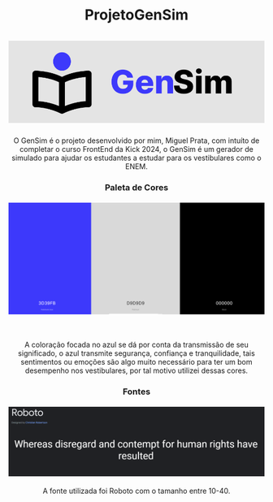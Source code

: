 <div align="center">
  <h1 align="center">
    ProjetoGenSim
    <br />
    <br />
    <img src="GenSim.PNG">
  </h1>
  <p>O GenSim é o projeto desenvolvido por mim, Miguel Prata, com intuíto de completar o curso FrontEnd da Kick 2024, o GenSim é um gerador de simulado para ajudar os estudantes a estudar para os vestibulares como o ENEM.</p>

  <h3 align="center">
    Paleta de Cores
  <br/>
  <br/>
  <img src="Paleta.PNG">
  </h3>
  <br/>
  <p>A coloração focada no azul se dá por conta da transmissão de seu significado, o azul transmite segurança, confiança e tranquilidade, tais sentimentos ou emoções são algo muito necessário para ter um bom desempenho nos vestibulares, por tal motivo utilizei dessas cores.</p>

  <h3 align="center">
    Fontes
    <br/>
    <br/>
    <img src="Fonte.PNG">
  </h3>
  <p>A fonte utilizada foi Roboto com o tamanho entre 10-40.</p>
</div>
